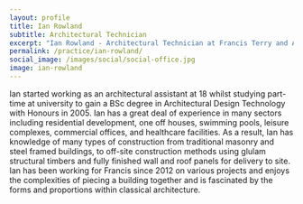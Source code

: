 ```yaml
---
layout: profile
title: Ian Rowland
subtitle: Architectural Technician
excerpt: "Ian Rowland - Architectural Technician at Francis Terry and Associates"
permalink: /practice/ian-rowland/
social_image: /images/social/social-office.jpg
image: ian-rowland
---
```


<p>
Ian started working as an architectural assistant at 18 whilst studying part-time at university to gain a BSc degree in Architectural Design Technology with Honours in 2005. Ian has a great deal of experience in many sectors including residential development, one off houses, swimming pools, leisure complexes, commercial offices, and healthcare facilities. As a result, Ian has knowledge of many types of construction from traditional masonry and steel framed buildings, to off-site construction methods using glulam structural timbers and fully finished wall and roof panels for delivery to site. Ian has been working for Francis since 2012 on various projects and enjoys the complexities of piecing a building together and is fascinated by the forms and proportions within classical architecture.
</p>